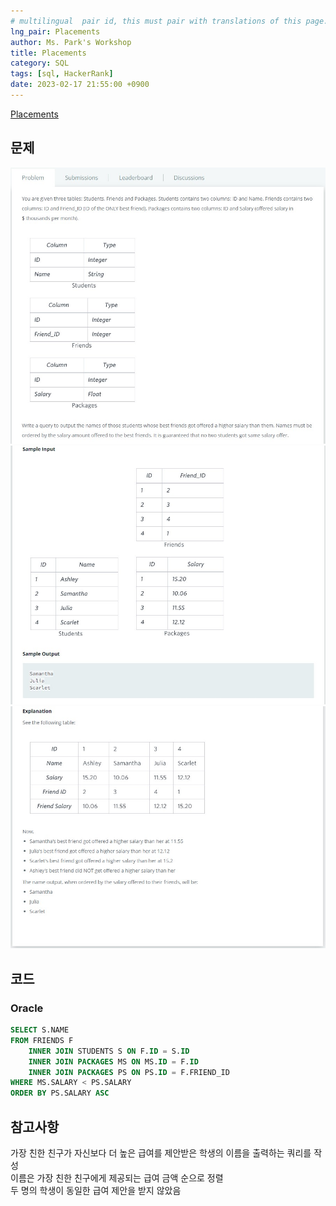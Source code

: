 ```yaml
---
# multilingual  pair id, this must pair with translations of this page. (This name must be unique)
lng_pair: Placements
author: Ms. Park's Workshop
title: Placements
category: SQL
tags: [sql, HackerRank]
date: 2023-02-17 21:55:00 +0900
---
```

<!-- 소제목 -->
<!-- outline-start -->
<a href="https://www.hackerrank.com/challenges/placements/problem">Placements</a>
<!-- outline-end -->

<h2>문제</h2>
<img src="/assets/img/posts/sql/Placements1.jpg" title="Placements1.jpg" alt="Placements1.jpg"/><br>
<img src="/assets/img/posts/sql/Placements2.jpg" title="Placements2.jpg" alt="Placements2.jpg"/><br>
<img src="/assets/img/posts/sql/Placements3.jpg" title="Placements3.jpg" alt="Placements3.jpg"/><br>

<h2>코드</h2>
<h3>Oracle</h3>

```sql
SELECT S.NAME
FROM FRIENDS F
    INNER JOIN STUDENTS S ON F.ID = S.ID
    INNER JOIN PACKAGES MS ON MS.ID = F.ID
    INNER JOIN PACKAGES PS ON PS.ID = F.FRIEND_ID
WHERE MS.SALARY < PS.SALARY
ORDER BY PS.SALARY ASC
```

<h2>참고사항</h2>
가장 친한 친구가 자신보다 더 높은 급여를 제안받은 학생의 이름을 출력하는 쿼리를 작성 <br/>
이름은 가장 친한 친구에게 제공되는 급여 금액 순으로 정렬 <br/>
두 명의 학생이 동일한 급여 제안을 받지 않았음 <br/>